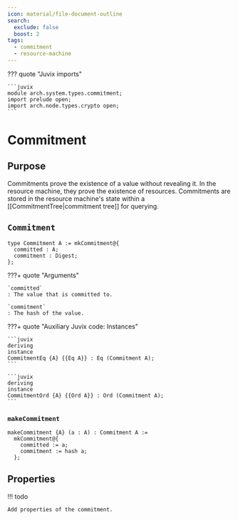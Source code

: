 ```yaml
---
icon: material/file-document-outline
search:
  exclude: false
  boost: 2
tags:
  - commitment
  - resource-machine
---
```


??? quote "Juvix imports"

    ```juvix
    module arch.system.types.commitment;
    import prelude open;
    import arch.node.types.crypto open;
    ```

# Commitment

## Purpose

Commitments prove the existence of a value without revealing it. In the resource
machine, they prove the existence of resources. Commitments are stored in the
resource machine's state within a [[CommitmentTree|commitment tree]] for
querying.

## `Commitment`

```juvix
type Commitment A := mkCommitment@{
  committed : A;
  commitment : Digest;
};
```

???+ quote "Arguments"

    `committed`
    : The value that is committed to.

    `commitment`
    : The hash of the value.

???+ quote "Auxiliary Juvix code: Instances"

    ```juvix
    deriving
    instance
    CommitmentEq {A} {{Eq A}} : Eq (Commitment A);
    ```

    ```juvix
    deriving
    instance
    CommitmentOrd {A} {{Ord A}} : Ord (Commitment A);
    ```

### `makeCommitment`

```juvix
makeCommitment {A} (a : A) : Commitment A :=
  mkCommitment@{
    committed := a;
    commitment := hash a;
  };
```


## Properties

!!! todo

    Add properties of the commitment.

